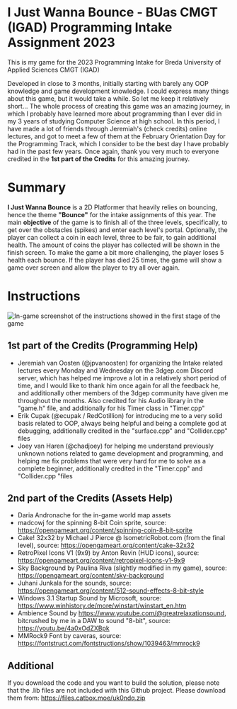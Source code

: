 # I Just Wanna Bounce - BUas CMGT (IGAD) Programming Intake Assignment 2023
This is my game for the 2023 Programming Intake for Breda University of Applied Sciences CMGT (IGAD)

Developed in close to 3 months, initially starting with barely any OOP knowledge and game development knowledge. I could express many things about this game, but it would take a while. So let me keep it relatively short... The whole process of creating this game was an amazing journey, in which I probably have learned more about programming than I ever did in my 3 years of studying Computer Science at high school. In this period, I have made a lot of friends through Jeremiah's (check credits) online lectures, and got to meet a few of them at the February Orientation Day for the Programming Track, which I consider to be the best day I have probably had in the past few years. Once again, thank you very much to everyone credited in the **1st part of the Credits** for this amazing journey.

# Summary
**I Just Wanna Bounce** is a 2D Platformer that heavily relies on bouncing, hence the theme **"Bounce"** for the intake assignments of this year. The main **objective** of the game is to finish all of the three levels, specifically, to get over the obstacles (spikes) and enter each level's portal. Optionally, the player can collect a coin in each level, three to be fair, to gain additional health. The amount of coins the player has collected will be shown in the finish screen. To make the game a bit more challenging, the player loses 5 health each bounce. If the player has died 25 times, the game will show a game over screen and allow the player to try all over again.

# Instructions
![In-game screenshot of the instructions showed in the first stage of the game](https://i.imgur.com/QOI8TCH.png)

## 1st part of the Credits (Programming Help)
* Jeremiah van Oosten (@jpvanoosten) for organizing the Intake related lectures every Monday and Wednesday on the 3dgep.com Discord server, which has helped me improve a lot in a relatively short period of time, and I would like to thank him once again for all the feedback he, and additionally other members of the 3dgep community have given me throughout the months. Also credited for his Audio library in the "game.h" file, and additionally for his Timer class in "Timer.cpp"
* Erik Cupak (@ecupak / RedCotillion) for introducing me to a very solid basis related to OOP, always being helpful and being a complete god at debugging, additionally credited in the "surface.cpp" and "Collider.cpp" files
* Joey van Haren (@chadjoey) for helping me understand previously unknown notions related to game development and programming, and helping me fix problems that were very hard for me to solve as a complete beginner, additionally credited in the "Timer.cpp" and "Collider.cpp "files

## 2nd part of the Credits (Assets Help)
- Daria Andronache for the in-game world map assets 
- madcowj for the spinning 8-bit Coin sprite, source: https://opengameart.org/content/spinning-coin-8-bit-sprite
- Cake! 32x32 by Michael J Pierce @ IsometricRobot.com (from the final level), source: https://opengameart.org/content/cake-32x32
- RetroPixel Icons V1 (9x9) by Anton Revin (HUD icons), source: https://opengameart.org/content/retropixel-icons-v1-9x9
- Sky Background by Paulina Riva (slightly modified in my game), source: https://opengameart.org/content/sky-background
- Juhani Junkala for the sounds, source: https://opengameart.org/content/512-sound-effects-8-bit-style
- Windows 3.1 Startup Sound by Microsoft, source: https://www.winhistory.de/more/winstart/winstart_en.htm
- Ambience Sound by https://www.youtube.com/@greatrelaxationsound, bitcrushed by me in a DAW to sound "8-bit", source: https://youtu.be/4a0xOdZXBpk
- MMRock9 Font by caveras, source: https://fontstruct.com/fontstructions/show/1039463/mmrock9

## Additional
If you download the code and you want to build the solution, please note that the .lib files are not included with this Github project.
Please download them from: https://files.catbox.moe/uk0ndq.zip
